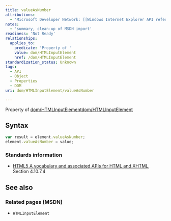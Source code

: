 ```yaml
---
title: valueAsNumber
attributions:
  - 'Microsoft Developer Network: [[Windows Internet Explorer API reference](http://msdn.microsoft.com/en-us/library/ie/hh828809%28v=vs.85%29.aspx) Article]'
notes:
  - 'summary, clean-up of MSDN import'
readiness: 'Not Ready'
relationships:
  applies_to:
    predicate: 'Property of '
    value: dom/HTMLInputElement
    href: /dom/HTMLInputElement
standardization_status: Unknown
tags:
  - API
  - Object
  - Properties
  - DOM
uri: dom/HTMLInputElement/valueAsNumber

---
```

Property of [dom/HTMLInputElement](/dom/HTMLInputElement)[dom/HTMLInputElement](/dom/HTMLInputElement)

## <span>Syntax</span>

``` js
var result = element.valueAsNumber;
element.valueAsNumber = value;
```

### <span>Standards information</span>

-   [HTML5 A vocabulary and associated APIs for HTML and XHTML](http://go.microsoft.com/fwlink/p/?linkid=221374), Section 4.10.7.4

## <span>See also</span>

### <span>Related pages (MSDN)</span>

-   `HTMLInputElement`
